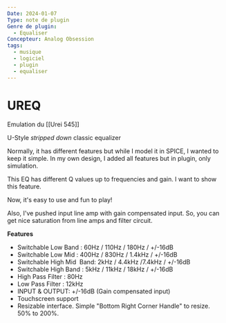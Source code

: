 ```yaml
---
Date: 2024-01-07
Type: note de plugin
Genre de plugin:
  - Equaliser
Concepteur: Analog Obsession
tags:
  - musique
  - logiciel
  - plugin
  - equaliser
---
```

# UREQ

Emulation du [[Urei 545]]

U-Style _stripped down_ classic equalizer

Normally, it has different features but while I model it in SPICE, I wanted to keep it simple. In my own design, I added all features but in plugin, only simulation.

This EQ has different Q values up to frequencies and gain. I want to show this feature.

Now, it's easy to use and fun to play!

Also, I've pushed input line amp with gain compensated input. So, you can get nice saturation from line amps and filter circuit.

**Features**

- Switchable Low Band : 60Hz / 110Hz / 180Hz / +/-16dB
- Switchable Low Mid : 400Hz / 830Hz / 1.4kHz / +/-16dB
- Switchable High Mid  Band: 2kHz / 4.4kHz /7.4kHz / +/-16dB
- Switchable High Band : 5kHz / 11kHz / 18kHz / +/-16dB
- High Pass Filter : 80Hz
- Low Pass Filter : 12kHz
- INPUT & OUTPUT: +/-16dB (Gain compensated input)
- Touchscreen support
- Resizable interface. Simple "Bottom Right Corner Handle" to resize. 50% to 200%.
